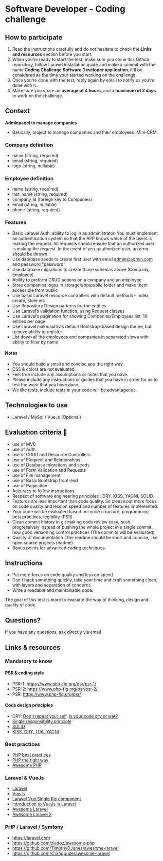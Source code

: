 # Software Developer - Coding challenge

## How to participate

1. Read the instructions carefully and do not hesitate to check the **Links and resources** section before you start.
2. When you're ready to start the test, make sure you clone this Github repository, follow Laravel installation guide and make a commit with the name **Coding Challenge Software Developer application**, it'll be considered as the time your started working on the challenge.
3. Once you're done with the test, reply again by email to notify us you're done with it.
4. Make sure you spare an **average of 4 hours**, and a **maximum of 2 days** to work on the challenge.

## Context
**Adminpanel to manage companies**
- Basically, project to manage companies and their employees. Mini-CRM.

### Company definition

- name (string, required)
- email (string, required)
- logo (string, nullable)

### Employee definition

- name (string, required)
- last_name (string, required)
- company_id (foreign key to Companies)
- email (string, nullable)
- phone (string, required)

### Features

- Basic Laravel Auth: ability to log in as administrator. You must implement an authentication system so that the APP knows which of the users is making the request. All requests should ensure that an authorized user is making the request. In the event of an unauthorized user, an error should be thrown.
- Use database seeds to create first user with email admin@admin.com and password “password”
- Use database migrations to create those schemas above (Company, Employee)
- Ability to preform CRUD actions on a company and an employee
- Store companies logos in storage/app/public folder and make them accessible from public
- Use basic Laravel resource controllers with default methods – index, create, store etc
- Use Repository Design patterns for the entities.
- Use Laravel’s validation function, using Request classes
- Use Laravel’s pagination for showing Companies/Employees list, 10 entries per page
- Use Laravel make:auth as default Bootstrap-based design theme, but remove ability to register
- List down all the employees and companies in separated viewa with ability to filter by name

#### Notes

- You should build a small and concise app the right way.
- CSS & colors are not evaluated.
- Feel free include any assumptions or notes that you have.
- Please include any instructions or guides that you have in order for us to test the work that you have done.
- We like tests, include tests in your code will be advantageous.

## Technologies to use

- Laravel / MySql / VueJs (Optional)

## Evaluation criteria 🚨

- use of MVC
- use of Auth
- use of CRUD and Resource Controllers
- use of Eloquent and Relationships
- use of Database migrations and seeds
- use of Form Validation and Requests
- use of File management
- use of Basic Bootstrap front-end
- use of Pagination
- Accuracy to follow instructions.
- Respect of software engineering principles : DRY, KISS, YAGNI, SOLID.
- Features are less important than code quality. So please put more focus on code quality and less on speed and number of features implemented.
- Your code will be evaluated based on: code structure, programming best practices, legibility (PSR).
- Clean commit history in git making code review easy, push progressively instead of pushing the whole project in a single commit. how good versioning control practices (The commits will be evaluated)
- Quality of documentation (The readme should be short and concise, like open source projects readme).
- Bonus points for advanced coding techniques.

## Instructions

- Put more focus on code quality and less on speed.
- Don't hack something quickly, take your time and craft something clean, with layers and separation of concerns.
- Write a readable and maintainable code.

The goal of this test is more to evaluate the way of thinking, design and quality of code.

## Questions?

If you have any questions, ask directly via email

## Links & resources

### Mandatory to know

#### PSR & coding style

- PSR-1: https://www.php-fig.org/psr/psr-1/
- PSR-2: https://www.php-fig.org/psr/psr-2/
- PSR: https://www.php-fig.org/psr/

#### Code design principles

- DRY: [Don't repeat your self](https://deviq.com/don-t-repeat-yourself/), [Is your code dry or wet?](https://www.softwareyoga.com/is-your-code-dry-or-wet/)
- [Single responsibility principle](https://deviq.com/single-responsibility-principle/)
- [SOLID](https://deviq.com/solid/)
- [KISS, DRY, TDA, YAGNI](https://medium.com/@derodu/design-patterns-kiss-dry-tda-yagni-soc-828c112b89ee)

### Best practices

- [PHP best practices](https://phpbestpractices.org/)
- [PHP the right way](https://phptherightway.com/)
- [Awesome PHP](https://github.com/ziadoz/awesome-php)

### Laravel & VueJs

- [Laravel](https://laravel.com)
- [VueJs](https://vuejs.org/v2/guide/)
- [Laravel Vue Single file component](https://medium.com/plint-sites/javascript-in-laravel-vue-single-file-components-69be12033d98)
- [Introduction to VueJs in Laravel](https://medium.com/justlaravel/introduction-to-vue-js-in-laravel-e8757174e58e)
- [Awesome Laravel](https://github.com/TimothyDJones/awesome-laravel)
- [Awesome Laravel 2](https://github.com/chiraggude/awesome-laravel)

### PHP / Laravel / Symfony

- https://laravel.com
- https://github.com/ziadoz/awesome-php
- https://github.com/TimothyDJones/awesome-laravel
- https://github.com/chiraggude/awesome-laravel

